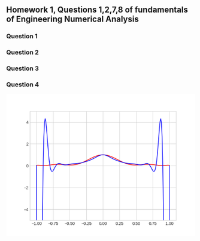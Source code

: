 ## Homework 1, Questions 1,2,7,8 of fundamentals of Engineering Numerical Analysis 
### Question 1 
### Question 2 
### Question 3 
### Question 4 

<!-- Images -->
![Alt text](./1_b.png?raw=true "some title")

